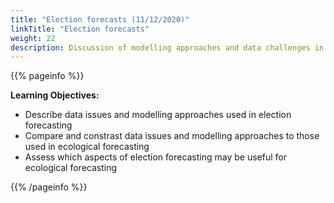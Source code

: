 ```yaml
---
title: "Election forecasts (11/12/2020)"
linkTitle: "Election forecasts"
weight: 22
description: Discussion of modelling approaches and data challenges in election forecasting
---
```


{{% pageinfo %}}

**Learning Objectives:**
* Describe data issues and modelling approaches used in election forecasting
* Compare and constrast data issues and modelling approaches to those used in ecological forecasting
* Assess which aspects of election forecasting may be useful for ecological forecasting

{{% /pageinfo %}}


